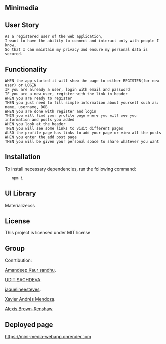 ## Minimedia

  ## User Story

```
As a registered user of the web application,
I want to have the ability to connect and interact only with people I know,
So that I can maintain my privacy and ensure my personal data is secured.
```

## Functionality

```
WHEN the app started it will show the page to either REGISTER(for new user) or LOGIN
IF you are already a user, login with email and password
IF you are a new user, register with the link in header
WHEN you are ready to register
THEN you just need to fill simple information about yourself such as: name, username, DOB
WHEN you are done with register and login
THEN you will find your profile page where you will see you information and posts you added
WHEN you look at the header
THEN you will see some links to visit different pages
ALSO the profile page has links to add your page or view all the posts
WHEN you enter the add post page
THEN you will be given your personal space to share whatever you want
```

   ## Installation 
  To install necessary dependencies, run the following command:

```
   npm i

```

## UI Library
Materializecss


  ## License 
  This project is licensed under MIT license  


  ## Group

 Conrtibution: 

[Amandeep Kaur sandhu](https://github.com/amandeepsandhu13).

[UDIT SACHDEVA](https://github.com/usachdeva).

[jaquelineesteves](https://github.com/jaquelineesteves/).

[Xavier Andrés Mendoza](https://github.com/MaixusBetter).

[Alexis Brown-Renshaw](https://github.com/KatLeviathan).


  ## Deployed page
https://mini-media-webapp.onrender.com

